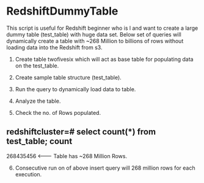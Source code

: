 # RedshiftDummyTable
This script is useful for Redshift beginner who is l and want to create a large dummy table (test_table) with huge data set. Below set of queries will dynamically create a table with ~268 Million to billions of rows without loading data into the Redshift from s3.

1) Create table twofivesix which will act as base table for populating data on the  test_table.

2) Create sample table structure (test_table).

3) Run the query to dynamically load data to table.

4) Analyze the table.

5) Check the no. of Rows populated. 

redshiftcluster=# select count(*) from test_table;
   count
-----------
 268435456   <--- Table has ~268 Million Rows.
 
6) Consecutive run on of above insert query will 268 million rows for each execution.
